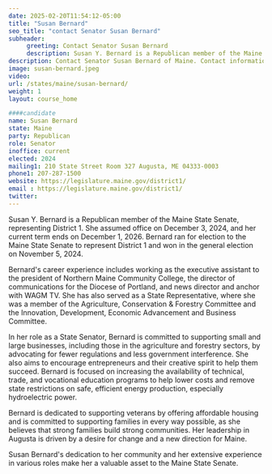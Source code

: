 ```yaml
---
date: 2025-02-20T11:54:12-05:00
title: "Susan Bernard"
seo_title: "contact Senator Susan Bernard"
subheader:
     greeting: Contact Senator Susan Bernard
     description: Susan Y. Bernard is a Republican member of the Maine State Senate, representing District 1. She assumed office on December 3, 2024, and her current term ends on December 1, 2026. Bernard ran for election to the Maine State Senate to represent District 1 and won in the general election on November 5, 2024.
description: Contact Senator Susan Bernard of Maine. Contact information for Susan Bernard includes email address, phone number, and mailing address.
image: susan-bernard.jpeg
video:
url: /states/maine/susan-bernard/
weight: 1
layout: course_home

####candidate
name: Susan Bernard
state: Maine
party: Republican
role: Senator
inoffice: current
elected: 2024
mailing1: 210 State Street Room 327 Augusta, ME 04333-0003
phone1: 207-287-1500
website: https://legislature.maine.gov/district1/
email : https://legislature.maine.gov/district1/
twitter: 
---
```

Susan Y. Bernard is a Republican member of the Maine State Senate, representing District 1. She assumed office on December 3, 2024, and her current term ends on December 1, 2026. Bernard ran for election to the Maine State Senate to represent District 1 and won in the general election on November 5, 2024.

Bernard's career experience includes working as the executive assistant to the president of Northern Maine Community College, the director of communications for the Diocese of Portland, and news director and anchor with WAGM TV. She has also served as a State Representative, where she was a member of the Agriculture, Conservation & Forestry Committee and the Innovation, Development, Economic Advancement and Business Committee.

In her role as a State Senator, Bernard is committed to supporting small and large businesses, including those in the agriculture and forestry sectors, by advocating for fewer regulations and less government interference. She also aims to encourage entrepreneurs and their creative spirit to help them succeed. Bernard is focused on increasing the availability of technical, trade, and vocational education programs to help lower costs and remove state restrictions on safe, efficient energy production, especially hydroelectric power.

Bernard is dedicated to supporting veterans by offering affordable housing and is committed to supporting families in every way possible, as she believes that strong families build strong communities. Her leadership in Augusta is driven by a desire for change and a new direction for Maine.

Susan Bernard's dedication to her community and her extensive experience in various roles make her a valuable asset to the Maine State Senate.
